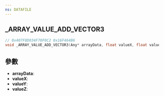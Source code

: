 ```yaml
---
ns: DATAFILE
---
```

## _ARRAY_VALUE_ADD_VECTOR3

```c
// 0x407F8D034F70F0C2 0x16F464B6
void _ARRAY_VALUE_ADD_VECTOR3(Any* arrayData, float valueX, float valueY, float valueZ);
```


## 參數
* **arrayData**: 
* **valueX**: 
* **valueY**: 
* **valueZ**: 

